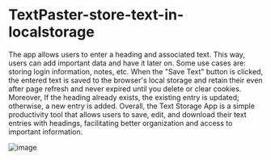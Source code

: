 # TextPaster-store-text-in-localstorage
The app allows users to enter a heading and associated text. This way, users can add important data and have it later on. Some use cases are: storing login information, notes, etc. When the "Save Text" button is clicked, the entered text is saved to the browser's local storage and retain their even after page refresh and never expired until you delete or clear cookies. Moreover, If the heading already exists, the existing entry is updated; otherwise, a new entry is added.
Overall, the Text Storage App is a simple productivity tool that allows users to save, edit, and download their text entries with headings, facilitating better organization and access to important information.

![image](https://github.com/web-dev-nav/TextPaster-store-text-in-localstorage/assets/110724391/dc66f09c-3c8c-43b1-a277-5e6e68496574)

